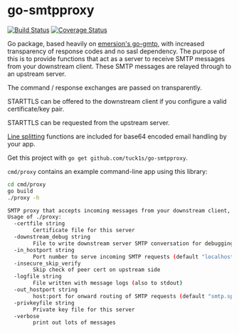 # go-smtpproxy

[![Build Status](https://travis-ci.org/tuck1s/go-smtpproxy.svg?branch=master)](https://travis-ci.org/tuck1s/go-smtpproxy)
[![Coverage Status](https://coveralls.io/repos/github/tuck1s/go-smtpproxy/badge.svg?branch=master)](https://coveralls.io/github/tuck1s/go-smtpproxy?branch=master)

Go package, based heavily on [emersion's go-gmtp](https://github.com/emersion/go-smtp), with increased transparency of response codes and no sasl dependency.
The purpose of this is to provide functions that act as a server to receive SMTP messages from your downstream client. These SMTP messages are relayed through to
an upstream server.

The command / response exchanges are passed on transparently.

STARTTLS can be offered to the downstream client if you configure a valid certificate/key pair.

STARTTLS can be requested from the upstream server.

[Line splitting](linesplitter.go) functions are included for base64 encoded email handling by your app.

Get this project with `go get github.com/tuck1s/go-smtpproxy`.

`cmd/proxy` contains an example command-line app using this library:

```bash
cd cmd/proxy
go build
./proxy -h

SMTP proxy that accepts incoming messages from your downstream client, and relays on to an upstream server.
Usage of ./proxy:
  -certfile string
        Certificate file for this server
  -downstream_debug string
        File to write downstream server SMTP conversation for debugging
  -in_hostport string
        Port number to serve incoming SMTP requests (default "localhost:587")
  -insecure_skip_verify
        Skip check of peer cert on upstream side
  -logfile string
        File written with message logs (also to stdout)
  -out_hostport string
        host:port for onward routing of SMTP requests (default "smtp.sparkpostmail.com:587")
  -privkeyfile string
        Private key file for this server
  -verbose
        print out lots of messages
```